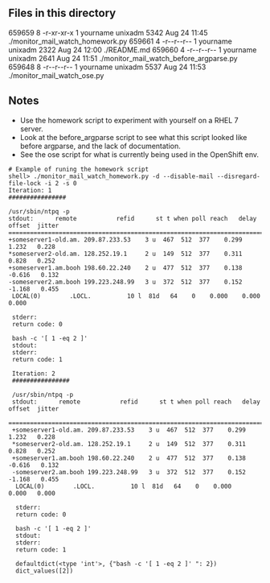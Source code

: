## Files in this directory

659659    8 -r-xr-xr-x   1 yourname unixadm      5342 Aug 24 11:45 ./monitor_mail_watch_homework.py
659661    4 -r--r--r--   1 yourname unixadm      2322 Aug 24 12:00 ./README.md
659660    4 -r--r--r--   1 yourname unixadm      2641 Aug 24 11:51 ./monitor_mail_watch_before_argparse.py
659648    8 -r--r--r--   1 yourname unixadm      5537 Aug 24 11:53 ./monitor_mail_watch_ose.py

## Notes

- Use the homework script to experiment with yourself on a RHEL 7 server.
- Look at the before_argparse script to see what this script looked like before argparse, and the lack of documentation.
- See the ose script for what is currently being used in the OpenShift env.

```
# Example of runing the homework script
shell> ./monitor_mail_watch_homework.py -d --disable-mail --disregard-file-lock -i 2 -s 0
Iteration: 1
################

/usr/sbin/ntpq -p
stdout:      remote           refid      st t when poll reach   delay   offset  jitter
==============================================================================
+someserver1-old.am. 209.87.233.53    3 u  467  512  377    0.299    1.232   0.228
*someserver2-old.am. 128.252.19.1     2 u  149  512  377    0.311    0.828   0.252
+someserver1.am.booh 198.60.22.240    2 u  477  512  377    0.138   -0.616   0.132
-someserver2.am.booh 199.223.248.99   3 u  372  512  377    0.152   -1.168   0.455
 LOCAL(0)        .LOCL.          10 l  81d   64    0    0.000    0.000   0.000

 stderr:
 return code: 0

 bash -c '[ 1 -eq 2 ]'
 stdout:
 stderr:
 return code: 1

 Iteration: 2
 ################

 /usr/sbin/ntpq -p
 stdout:      remote           refid      st t when poll reach   delay   offset  jitter
 ==============================================================================
 +someserver1-old.am. 209.87.233.53    3 u  467  512  377    0.299    1.232   0.228
 *someserver2-old.am. 128.252.19.1     2 u  149  512  377    0.311    0.828   0.252
 +someserver1.am.booh 198.60.22.240    2 u  477  512  377    0.138   -0.616   0.132
 -someserver2.am.booh 199.223.248.99   3 u  372  512  377    0.152   -1.168   0.455
  LOCAL(0)        .LOCL.          10 l  81d   64    0    0.000    0.000   0.000

  stderr:
  return code: 0

  bash -c '[ 1 -eq 2 ]'
  stdout:
  stderr:
  return code: 1

  defaultdict(<type 'int'>, {"bash -c '[ 1 -eq 2 ]' ": 2})
  dict_values([2])
```
